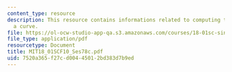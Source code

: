 ```yaml
---
content_type: resource
description: This resource contains informations related to computing the length of
  a curve.
file: https://ol-ocw-studio-app-qa.s3.amazonaws.com/courses/18-01sc-single-variable-calculus-fall-2010/7520a365f27cd00445012bd383d7b9ed_MIT18_01SCF10_Ses78c.pdf
file_type: application/pdf
resourcetype: Document
title: MIT18_01SCF10_Ses78c.pdf
uid: 7520a365-f27c-d004-4501-2bd383d7b9ed
---
```

